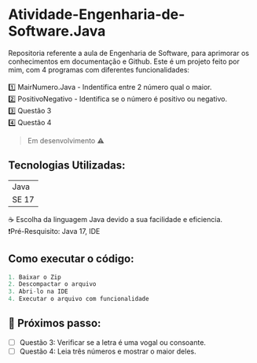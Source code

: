 # Atividade-Engenharia-de-Software.Java
Repositoria referente a aula de Engenharia de Software, para aprimorar os conhecimentos em documentação e Github. Este é um projeto feito por mim, com 4 programas com diferentes funcionalidades:<br><br>
1️⃣ MairNumero.Java - Indentifica entre 2 número qual o maior. <br>
2️⃣ PositivoNegativo - Identifica se o número é positivo ou negativo. <br>
3️⃣ Questão 3 <br>
4️⃣ Questão 4 <br>

>Em desenvolvimento ⚠️

## Tecnologias Utilizadas:
<table>
  <tr>
    <td> Java </td>
  </tr>
  <tr>
    <td> SE 17 </td>
  </tr>
</table>
☕ Escolha da linguagem Java devido a sua facilidade e eficiencia. <br>
❗Pré-Resquisito: Java 17, IDE <br>

## Como executar o código:
```Java
1. Baixar o Zip
2. Descompactar o arquivo
3. Abri-lo na IDE
4. Executar o arquivo com funcionalidade
```

## 👟 Próximos passo:
- [ ] Questão 3: Verificar se a letra é uma vogal ou consoante.
- [ ] Questão 4: Leia três números e mostrar o maior deles.
